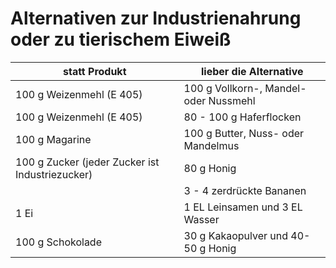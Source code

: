 # Alternativen zur Industrienahrung oder zu tierischem Eiweiß

| statt Produkt | lieber die Alternative |
| --- | --- |
| 100 g Weizenmehl (E 405) | 100 g Vollkorn-, Mandel- oder Nussmehl |
| 100 g Weizenmehl (E 405) | 80 - 100 g Haferflocken |
| 100 g Magarine | 100 g Butter, Nuss- oder Mandelmus |
| 100 g Zucker (jeder Zucker ist Industriezucker) | 80 g Honig |
| | 3 - 4 zerdrückte Bananen |
| 1 Ei | 1 EL Leinsamen und 3 EL Wasser |
| 100 g Schokolade | 30 g Kakaopulver und 40-50 g Honig |
